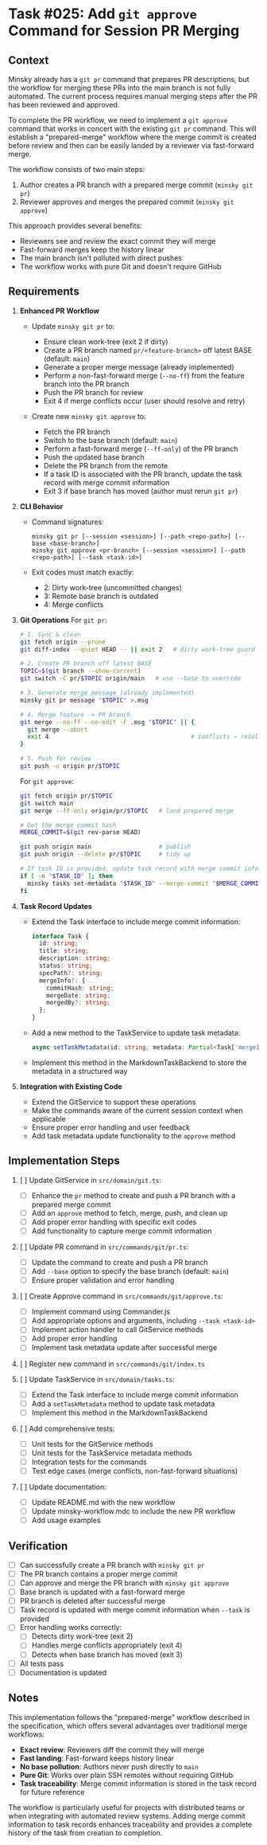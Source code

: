 # Task #025: Add `git approve` Command for Session PR Merging

## Context

Minsky already has a `git pr` command that prepares PR descriptions, but the workflow for merging these PRs into the main branch is not fully automated. The current process requires manual merging steps after the PR has been reviewed and approved.

To complete the PR workflow, we need to implement a `git approve` command that works in concert with the existing `git pr` command. This will establish a "prepared-merge" workflow where the merge commit is created before review and then can be easily landed by a reviewer via fast-forward merge.

The workflow consists of two main steps:

1. Author creates a PR branch with a prepared merge commit (`minsky git pr`)
2. Reviewer approves and merges the prepared commit (`minsky git approve`)

This approach provides several benefits:

- Reviewers see and review the exact commit they will merge
- Fast-forward merges keep the history linear
- The main branch isn't polluted with direct pushes
- The workflow works with pure Git and doesn't require GitHub

## Requirements

1. **Enhanced PR Workflow**

   - Update `minsky git pr` to:

     - Ensure clean work-tree (exit 2 if dirty)
     - Create a PR branch named `pr/<feature-branch>` off latest BASE (default: `main`)
     - Generate a proper merge message (already implemented)
     - Perform a non-fast-forward merge (`--no-ff`) from the feature branch into the PR branch
     - Push the PR branch for review
     - Exit 4 if merge conflicts occur (user should resolve and retry)

   - Create new `minsky git approve` to:
     - Fetch the PR branch
     - Switch to the base branch (default: `main`)
     - Perform a fast-forward merge (`--ff-only`) of the PR branch
     - Push the updated base branch
     - Delete the PR branch from the remote
     - If a task ID is associated with the PR branch, update the task record with merge commit information
     - Exit 3 if base branch has moved (author must rerun `git pr`)

2. **CLI Behavior**

   - Command signatures:

     ```
     minsky git pr [--session <session>] [--path <repo-path>] [--base <base-branch>]
     minsky git approve <pr-branch> [--session <session>] [--path <repo-path>] [--task <task-id>]
     ```

   - Exit codes must match exactly:
     - 2: Dirty work-tree (uncommitted changes)
     - 3: Remote base branch is outdated
     - 4: Merge conflicts

3. **Git Operations**
   For `git pr`:

   ```bash
   # 1. Sync & clean
   git fetch origin --prune
   git diff-index --quiet HEAD -- || exit 2   # dirty work-tree guard

   # 2. Create PR branch off latest BASE
   TOPIC=$(git branch --show-current)
   git switch -C pr/$TOPIC origin/main   # use --base to override

   # 3. Generate merge message (already implemented)
   minsky git pr message "$TOPIC" >.msg

   # 4. Merge feature -> PR branch
   git merge --no-ff --no-edit -F .msg "$TOPIC" || {
     git merge --abort
     exit 4                                        # conflicts → resolve & retry
   }

   # 5. Push for review
   git push -u origin pr/$TOPIC
   ```

   For `git approve`:

   ```bash
   git fetch origin pr/$TOPIC
   git switch main
   git merge --ff-only origin/pr/$TOPIC   # land prepared merge

   # Get the merge commit hash
   MERGE_COMMIT=$(git rev-parse HEAD)

   git push origin main                   # publish
   git push origin --delete pr/$TOPIC     # tidy up

   # If task ID is provided, update task record with merge commit info
   if [ -n "$TASK_ID" ]; then
     minsky tasks set-metadata "$TASK_ID" --merge-commit "$MERGE_COMMIT" --merge-date "$(date -u +"%Y-%m-%dT%H:%M:%SZ")"
   fi
   ```

4. **Task Record Updates**

   - Extend the Task interface to include merge commit information:
     ```typescript
     interface Task {
       id: string;
       title: string;
       description: string;
       status: string;
       specPath?: string;
       mergeInfo?: {
         commitHash: string;
         mergeDate: string;
         mergedBy?: string;
       };
     }
     ```
   - Add a new method to the TaskService to update task metadata:
     ```typescript
     async setTaskMetadata(id: string, metadata: Partial<Task['mergeInfo']>): Promise<void>
     ```
   - Implement this method in the MarkdownTaskBackend to store the metadata in a structured way

5. **Integration with Existing Code**
   - Extend the GitService to support these operations
   - Make the commands aware of the current session context when applicable
   - Ensure proper error handling and user feedback
   - Add task metadata update functionality to the `approve` method

## Implementation Steps

1. [ ] Update GitService in `src/domain/git.ts`:

   - [ ] Enhance the `pr` method to create and push a PR branch with a prepared merge commit
   - [ ] Add an `approve` method to fetch, merge, push, and clean up
   - [ ] Add proper error handling with specific exit codes
   - [ ] Add functionality to capture merge commit information

2. [ ] Update PR command in `src/commands/git/pr.ts`:

   - [ ] Update the command to create and push a PR branch
   - [ ] Add `--base` option to specify the base branch (default: `main`)
   - [ ] Ensure proper validation and error handling

3. [ ] Create Approve command in `src/commands/git/approve.ts`:

   - [ ] Implement command using Commander.js
   - [ ] Add appropriate options and arguments, including `--task <task-id>`
   - [ ] Implement action handler to call GitService methods
   - [ ] Add proper error handling
   - [ ] Implement task metadata update after successful merge

4. [ ] Register new command in `src/commands/git/index.ts`

5. [ ] Update TaskService in `src/domain/tasks.ts`:

   - [ ] Extend the Task interface to include merge commit information
   - [ ] Add a `setTaskMetadata` method to update task metadata
   - [ ] Implement this method in the MarkdownTaskBackend

6. [ ] Add comprehensive tests:

   - [ ] Unit tests for the GitService methods
   - [ ] Unit tests for the TaskService metadata methods
   - [ ] Integration tests for the commands
   - [ ] Test edge cases (merge conflicts, non-fast-forward situations)

7. [ ] Update documentation:
   - [ ] Update README.md with the new workflow
   - [ ] Update minsky-workflow.mdc to include the new PR workflow
   - [ ] Add usage examples

## Verification

- [ ] Can successfully create a PR branch with `minsky git pr`
- [ ] The PR branch contains a proper merge commit
- [ ] Can approve and merge the PR branch with `minsky git approve`
- [ ] Base branch is updated with a fast-forward merge
- [ ] PR branch is deleted after successful merge
- [ ] Task record is updated with merge commit information when `--task` is provided
- [ ] Error handling works correctly:
  - [ ] Detects dirty work-tree (exit 2)
  - [ ] Handles merge conflicts appropriately (exit 4)
  - [ ] Detects when base branch has moved (exit 3)
- [ ] All tests pass
- [ ] Documentation is updated

## Notes

This implementation follows the "prepared-merge" workflow described in the specification, which offers several advantages over traditional merge workflows:

- **Exact review**: Reviewers diff the commit they will merge
- **Fast landing**: Fast-forward keeps history linear
- **No base pollution**: Authors never push directly to `main`
- **Pure Git**: Works over plain SSH remotes without requiring GitHub
- **Task traceability**: Merge commit information is stored in the task record for future reference

The workflow is particularly useful for projects with distributed teams or when integrating with automated review systems. Adding merge commit information to task records enhances traceability and provides a complete history of the task from creation to completion.
